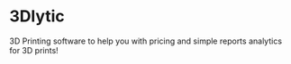 # 3Dlytic
3D Printing software to help you with pricing and simple reports analytics for 3D prints!
